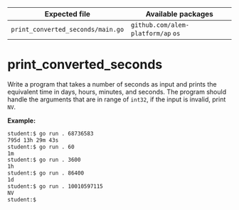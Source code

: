 | Expected file                     | Available packages                 |
| --------------------------------- | ---------------------------------- |
| `print_converted_seconds/main.go` | `github.com/alem-platform/ap` `os` |

# print_converted_seconds

Write a program that takes a number of seconds as input and prints the equivalent time in days, hours, minutes, and seconds. The program should handle the arguments that are in range of `int32`, if the input is invalid, print `NV`.

**Example:**

```sh
student:$ go run . 68736583
795d 13h 29m 43s
student:$ go run . 60
1m
student:$ go run . 3600
1h
student:$ go run . 86400
1d
student:$ go run . 10010597115
NV
student:$
```
